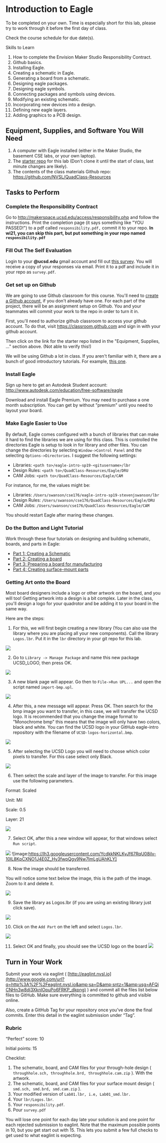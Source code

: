 # Introduction to Eagle

To be completed on your own. Time is especially short for this lab, please try to work through it before the first day of class.

Check the course schedule for due date(s).

Skills to Learn

1. How to complete the Envision Maker Studio Responsibility Contract.
2. Github basics.
3. Installing Eagle.
4. Creating a schematic in Eagle.
5. Generating a board from a schematic.
6. Designing eagle packages.
7. Designing eagle symbols.
8. Connecting packages and symbols using devices.
9. Modifying an existing schematic.
10. Incorporating new devices into a design.
11. Defining new eagle layers.
12. Adding graphics to a PCB design.

## Equipment, Supplies, and Software You Will Need

1. A computer with Eagle installed (either in the Maker Studio, the basement CSE labs, or your own laptop).
2. The [starter repo](https://classroom.github.com/a/l4ET6aPa) for this lab (Don't clone it until the start of class, last minute changes are likely).
3. The contents of the class materials Github repo: https://github.com/NVSL/QuadClass-Resources

## Tasks to Perform

### Complete the Responsibility Contract

Go to http://makerspace.ucsd.edu/access/responsibility.php and follow the instructions. Print the completion page (it says something like "YOU PASSED!") to a pdf called `responsibility.pdf,` commit it to your repo. **In wi21, you can skip this part, but put something in your repo named `responsibility.pdf`**

### Fill Out The Self Evaluation

Login to your __@ucsd.edu__ gmail account and fill out [this survey](https://docs.google.com/forms/d/e/1FAIpQLSeZYMLvERBZXjFBk37r7zPQzxHMs6EL5wyJXrrprGN1FkCuJQ/viewform).  You will receive
a copy of your responses via email.  Print it to a pdf and include it in your repo as `survey.pdf`.

### Get set up on Github

We are going to use Github classroom for this course. You'll need to [create a Github account](https://github.com/), if you don't already have one. For each part of the project, there will be an assignment setup on Github. You and your teammates will commit your work to the repo in order to turn it in.

First, you'll need to authorize github classroom to access your github account. To do that, visit https://classroom.github.com and sign in with your github account.

Then click on the link for the starter repo listed in the "Equipment, Supplies, ..." section above. (Not able to verify this!)

We will be using Github a lot in class. If you aren't familiar with it, there are a bunch of good introductory tutorials. For example, [this one](http://try.github.io/).

### Install Eagle

Sign up here to get an Autodesk Student account: http://www.autodesk.com/education/free-software/eagle

Download and install Eagle Premium. You may need to purchase a one month subscription.  You can get by without "premium" until you need to layout your board.

### Make Eagle Easier to Use

By default, Eagle comes configured with a bunch of libraries that can make it hard to find the libraries we are using for this class. This is controlled the directories Eagle is setup to look in for library and other files. You can change the directories by selecting `Window->Control Panel` and the selecting `Options->Directories`. I suggest the following settings:

* Libraries: `<path to>/eagle-intro-sp19-<gitusername>/lbr`
* Design Rules: `<path to>/QuadClass-Resources/Eagle/DRU`
* CAM Jobs: `<path to>/QuadClass-Resources/Eagle/CAM`

For instance, for me, the values might be:

* Libraries: `/Users/swanson/cse176/eagle-intro-sp19-stevenjswanson/lbr`
* Design Rules: `/Users/swanson/cse176/QuadClass-Resources/Eagle/DRU`
* CAM Jobs: `/Users/swanson/cse176/QuadClass-Resources/Eagle/CAM`

You should restart Eagle after maring these changes.

### Do the Button and Light Tutorial

Work through these four tutorials on designing and building schematic, boards, and parts in Eagle:

* [Part 1: Creating a Schematic](Creating-A-Schematic.md)
* [Part 2: Creating a board ](Creating-A-Board.md)
* [Part 3: Preparing a board for manufacturing](Preparing-The-Board-For-Manufacturing.md)
* [Part 4: Creating surface-mount parts](Creating-Surface-Mount-Parts.md)

### Getting Art onto the Board

Most board designers include a logo or other artwork on the board, and you will too! Getting artwork into a design is a bit complex. Later in the class, you'll design a logo for your quadrotor and be adding it to your board in the same way.

Here are the steps:

1. For this, we will first begin creating a new library (You can also use the library where you are placing all your new components). Call the library `Logos.lbr`. Put it in the `lbr` directory in your git repo for this lab.

![](images/artwork1_new.png)

2. Go to `Library -> Manage Package` and name this new package UCSD_LOGO, then press OK.

![](images/artwork2_new.png)

3. A new blank page will appear. Go then to `File->Run UPL...` and open the script named `import-bmp.upl`.

![](images/artwork3_new.png)

4. After this, a new message will appear. Press OK. Then search for the bmp image you want to transfer, in this case, we will transfer the UCSD logo. It is recommended that you change the image format to "Monochrome bmp" this means that the image will only have two colors, black and white. You can find the UCSD logo in your GitHub eagle-intro repository with the filename of `UCSD-logos-horizontal.bmp`.

![](images/artwork4_new.png)

5. After selecting the UCSD Logo you will need to choose which color pixels to transfer. For this case select only Black.

![](images/artwork5_new.png)

6. Then select the scale and layer of the image to transfer. For this image use the following parameters.

Format: Scaled

Unit: Mil

Scale: 0.5

Layer: 21

![](images/artwork6_new.png)

7. Select OK, after this a new window will appear, for that windows select `Run script`.

![](images/artwork7_new.png)
![image:https://lh3.googleusercontent.com/YcdkkNKLKyJf67RqU08ilv-10IL8KpCXNO1J4E0Z_Hy3fwpQgy9Nw7ImLgUAhKLY]

8. Now the image should be transferred. 

You will notice some text below the image, this is the path of the image. Zoom to it and delete it.

![](images/artwork8_new.png)

9. Save the library as Logos.lbr (if you are using an existing library just click save).

![](images/artwork9_new.png)

10. Click on the ``Add Part`` on the left and select ``Logos.lbr``.
<!--
Now open the Button-and-Light schematic and select `Library-> use`. After this search and open the library Logos.lbr or the library where you saved the logo.
-->
![](images/artwork10_new.png)

<!--
11. Select “Add” for adding an element and search for the UCSD_LOGO.
-->
11. Select OK and finally, you should see the UCSD logo on the board
![](images/artwork11_new.png)

<!--
12. Select OK and finally, you should see the UCSD logo on the board.
![](images/artwork12.png)
-->

## Turn in Your Work

Submit your work via eaglint ( [http://eaglint.nvsl.io](http://www.google.com/url?q=http%3A%2F%2Feaglint.nvsl.io&amp;sa=D&amp;sntz=1&amp;usg=AFQjCNHn3w8dj3XknIOpuPo6FRKP_dkpng) ) and commit all the files list below files to GitHub. Make sure everything is committed to github and visible online. 

Also, create a GitHub Tag for your repository once you’ve done the final commits. Enter this detail in the eaglint submission under “Tag”.

### Rubric

“Perfect” score: 10

Initial points: 15

Checklist:

1. The schematic, board, and CAM files for your through-hole design ( `throughhole.sch, throughhole.brd, throughhole.cam.zip` ). With the artwork.
2. The schematic, board, and CAM files for your surface mount design ( `smd.sch, smd.brd, smd.cam.zip` ).
3. Your modified version of `Lab01.lbr, i.e, Lab01_smd.lbr.`
4. Your `lbr/Logos.lbr`.
5. Your `responsibility.pdf`.
6. Pour `survey.pdf`

You will lose one point for each day late your solution is and one point for each rejected submission to eaglint.  Note that the maximum possible points in 10, but you get start out with 15.  This lets you submit a few full checks to get used to what eaglint is expecting.

